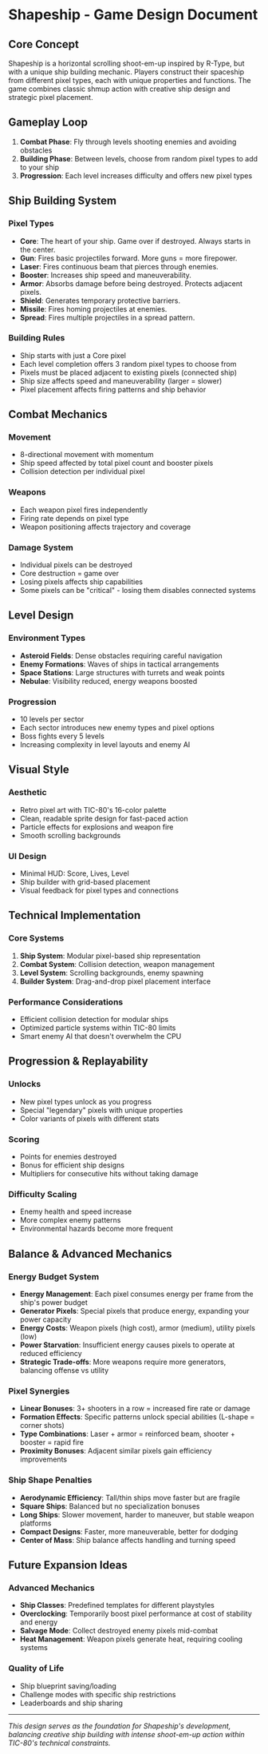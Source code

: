 # Shapeship - Game Design Document

## Core Concept

Shapeship is a horizontal scrolling shoot-em-up inspired by R-Type, but with a unique ship building mechanic. Players construct their spaceship from different pixel types, each with unique properties and functions. The game combines classic shmup action with creative ship design and strategic pixel placement.

## Gameplay Loop

1. **Combat Phase**: Fly through levels shooting enemies and avoiding obstacles
2. **Building Phase**: Between levels, choose from random pixel types to add to your ship
3. **Progression**: Each level increases difficulty and offers new pixel types

## Ship Building System

### Pixel Types

- **Core**: The heart of your ship. Game over if destroyed. Always starts in the center.
- **Gun**: Fires basic projectiles forward. More guns = more firepower.
- **Laser**: Fires continuous beam that pierces through enemies.
- **Booster**: Increases ship speed and maneuverability.
- **Armor**: Absorbs damage before being destroyed. Protects adjacent pixels.
- **Shield**: Generates temporary protective barriers.
- **Missile**: Fires homing projectiles at enemies.
- **Spread**: Fires multiple projectiles in a spread pattern.

### Building Rules

- Ship starts with just a Core pixel
- Each level completion offers 3 random pixel types to choose from
- Pixels must be placed adjacent to existing pixels (connected ship)
- Ship size affects speed and maneuverability (larger = slower)
- Pixel placement affects firing patterns and ship behavior

## Combat Mechanics

### Movement
- 8-directional movement with momentum
- Ship speed affected by total pixel count and booster pixels
- Collision detection per individual pixel

### Weapons
- Each weapon pixel fires independently
- Firing rate depends on pixel type
- Weapon positioning affects trajectory and coverage

### Damage System
- Individual pixels can be destroyed
- Core destruction = game over
- Losing pixels affects ship capabilities
- Some pixels can be "critical" - losing them disables connected systems

## Level Design

### Environment Types
- **Asteroid Fields**: Dense obstacles requiring careful navigation
- **Enemy Formations**: Waves of ships in tactical arrangements
- **Space Stations**: Large structures with turrets and weak points
- **Nebulae**: Visibility reduced, energy weapons boosted

### Progression
- 10 levels per sector
- Each sector introduces new enemy types and pixel options
- Boss fights every 5 levels
- Increasing complexity in level layouts and enemy AI

## Visual Style

### Aesthetic
- Retro pixel art with TIC-80's 16-color palette
- Clean, readable sprite design for fast-paced action
- Particle effects for explosions and weapon fire
- Smooth scrolling backgrounds

### UI Design
- Minimal HUD: Score, Lives, Level
- Ship builder with grid-based placement
- Visual feedback for pixel types and connections

## Technical Implementation

### Core Systems
1. **Ship System**: Modular pixel-based ship representation
2. **Combat System**: Collision detection, weapon management
3. **Level System**: Scrolling backgrounds, enemy spawning
4. **Builder System**: Drag-and-drop pixel placement interface

### Performance Considerations
- Efficient collision detection for modular ships
- Optimized particle systems within TIC-80 limits
- Smart enemy AI that doesn't overwhelm the CPU

## Progression & Replayability

### Unlocks
- New pixel types unlock as you progress
- Special "legendary" pixels with unique properties
- Color variants of pixels with different stats

### Scoring
- Points for enemies destroyed
- Bonus for efficient ship designs
- Multipliers for consecutive hits without taking damage

### Difficulty Scaling
- Enemy health and speed increase
- More complex enemy patterns
- Environmental hazards become more frequent

## Balance & Advanced Mechanics

### Energy Budget System
- **Energy Management**: Each pixel consumes energy per frame from the ship's power budget
- **Generator Pixels**: Special pixels that produce energy, expanding your power capacity
- **Energy Costs**: Weapon pixels (high cost), armor (medium), utility pixels (low)
- **Power Starvation**: Insufficient energy causes pixels to operate at reduced efficiency
- **Strategic Trade-offs**: More weapons require more generators, balancing offense vs utility

### Pixel Synergies
- **Linear Bonuses**: 3+ shooters in a row = increased fire rate or damage
- **Formation Effects**: Specific patterns unlock special abilities (L-shape = corner shots)
- **Type Combinations**: Laser + armor = reinforced beam, shooter + booster = rapid fire
- **Proximity Bonuses**: Adjacent similar pixels gain efficiency improvements

### Ship Shape Penalties
- **Aerodynamic Efficiency**: Tall/thin ships move faster but are fragile
- **Square Ships**: Balanced but no specialization bonuses
- **Long Ships**: Slower movement, harder to maneuver, but stable weapon platforms
- **Compact Designs**: Faster, more maneuverable, better for dodging
- **Center of Mass**: Ship balance affects handling and turning speed

## Future Expansion Ideas

### Advanced Mechanics
- **Ship Classes**: Predefined templates for different playstyles
- **Overclocking**: Temporarily boost pixel performance at cost of stability and energy
- **Salvage Mode**: Collect destroyed enemy pixels mid-combat
- **Heat Management**: Weapon pixels generate heat, requiring cooling systems

### Quality of Life
- Ship blueprint saving/loading
- Challenge modes with specific ship restrictions
- Leaderboards and ship sharing

---

*This design serves as the foundation for Shapeship's development, balancing creative ship building with intense shoot-em-up action within TIC-80's technical constraints.*